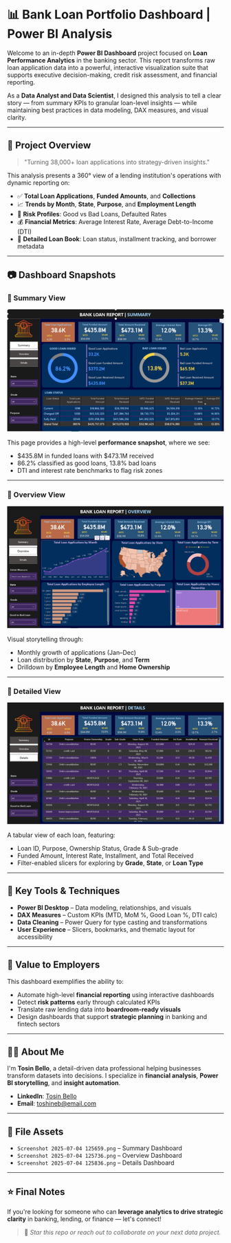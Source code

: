 # 📊 Bank Loan Portfolio Dashboard | Power BI Analysis

Welcome to an in-depth **Power BI Dashboard** project focused on **Loan Performance Analytics** in the banking sector. This report transforms raw loan application data into a powerful, interactive visualization suite that supports executive decision-making, credit risk assessment, and financial reporting.

As a **Data Analyst and Data Scientist**, I designed this analysis to tell a clear story — from summary KPIs to granular loan-level insights — while maintaining best practices in data modeling, DAX measures, and visual clarity.

---

## 🚀 Project Overview

> "Turning 38,000+ loan applications into strategy-driven insights."

This analysis presents a 360° view of a lending institution's operations with dynamic reporting on:

- ✅ **Total Loan Applications**, **Funded Amounts**, and **Collections**
- 📈 **Trends by Month**, **State**, **Purpose**, and **Employment Length**
- 🧠 **Risk Profiles**: Good vs Bad Loans, Defaulted Rates
- 💰 **Financial Metrics**: Average Interest Rate, Average Debt-to-Income (DTI)
- 🧾 **Detailed Loan Book**: Loan status, installment tracking, and borrower metadata

---

## 📷 Dashboard Snapshots

### 🔹 Summary View
![Summary Dashboard](./Screenshot%202025-07-04%20125659.png)

This page provides a high-level **performance snapshot**, where we see:

- $435.8M in funded loans with $473.1M received
- 86.2% classified as good loans, 13.8% bad loans
- DTI and interest rate benchmarks to flag risk zones

---

### 🔹 Overview View
![Overview Dashboard](./Screenshot%202025-07-04%20125736.png)

Visual storytelling through:

- Monthly growth of applications (Jan–Dec)
- Loan distribution by **State**, **Purpose**, and **Term**
- Drilldown by **Employee Length** and **Home Ownership**

---

### 🔹 Detailed View
![Details Dashboard](./Screenshot%202025-07-04%20125836.png)

A tabular view of each loan, featuring:

- Loan ID, Purpose, Ownership Status, Grade & Sub-grade
- Funded Amount, Interest Rate, Installment, and Total Received
- Filter-enabled slicers for exploring by **Grade**, **State**, or **Loan Type**

---

## 🔧 Key Tools & Techniques

- **Power BI Desktop** – Data modeling, relationships, and visuals
- **DAX Measures** – Custom KPIs (MTD, MoM %, Good Loan %, DTI calc)
- **Data Cleaning** – Power Query for type casting and transformations
- **User Experience** – Slicers, bookmarks, and thematic layout for accessibility

---

## 💼 Value to Employers

This dashboard exemplifies the ability to:

- Automate high-level **financial reporting** using interactive dashboards
- Detect **risk patterns** early through calculated KPIs
- Translate raw lending data into **boardroom-ready visuals**
- Design dashboards that support **strategic planning** in banking and fintech sectors

---

## 👨‍💼 About Me

I'm **Tosin Bello**, a detail-driven data professional helping businesses transform datasets into decisions. I specialize in **financial analysis**, **Power BI storytelling**, and **insight automation**.

- **LinkedIn**: [Tosin Bello](https://www.linkedin.com/in/tosinbellofin)  
- **Email**: toshineb@email.com  

---

## 📂 File Assets

- `Screenshot 2025-07-04 125659.png` – Summary Dashboard
- `Screenshot 2025-07-04 125736.png` – Overview Dashboard
- `Screenshot 2025-07-04 125836.png` – Details Dashboard

---

## ⭐ Final Notes

If you're looking for someone who can **leverage analytics to drive strategic clarity** in banking, lending, or finance — let's connect!

> 🔗 *Star this repo or reach out to collaborate on your next data project.*
